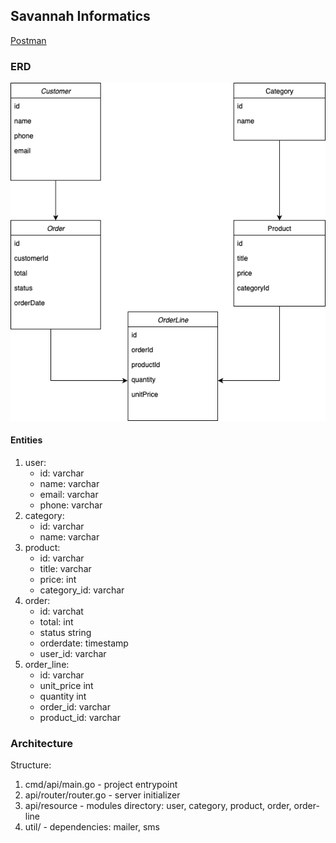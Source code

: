 ## Savannah Informatics

[Postman](https://castify-studio.postman.co/workspace/castify~f16c39de-a255-419a-b177-289e5ade1a51/collection/6996793-31ad115a-82b3-4b7a-9f20-1fe8a4f2e60a?action=share&source=copy-link&creator=6996793)

### ERD

![erd](./public/erd.png)

#### Entities
1. user:
	- id: varchar
    - name: varchar 
    - email: varchar
    - phone: varchar
1. category:
    - id: varchar
    - name: varchar
1. product:
	- id: varchar
    - title: varchar
    - price: int
	- category_id: varchar
1. order:
	- id: varchat
    - total: int
    - status string
	- orderdate: timestamp
	- user_id: varchar
1. order_line:
    - id: varchar 
    - unit_price int 
    - quantity int
	- order_id: varchar
	- product_id: varchar

### Architecture 

Structure:
 1. cmd/api/main.go - project entrypoint
 1. api/router/router.go - server initializer
 1. api/resource - modules directory: user, category, product, order, order-line
 1. util/ - dependencies: mailer, sms

